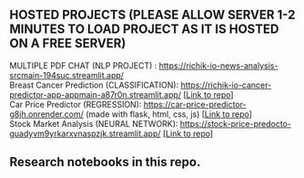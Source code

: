 ## HOSTED PROJECTS (PLEASE ALLOW SERVER 1-2 MINUTES TO LOAD PROJECT AS IT IS HOSTED ON A FREE SERVER) 
MULTIPLE PDF CHAT (NLP PROJECT) : https://richik-io-news-analysis-srcmain-194suc.streamlit.app/ <br>
Breast Cancer Prediction (CLASSIFICATION): https://richik-io-cancer-predictor-app-appmain-a87r0n.streamlit.app/ [<a href='https://github.com/richik-io/cancer-predictor-app'>Link to repo</a>]<br>
Car Price Predictor (REGRESSION): https://car-price-predictor-g8jh.onrender.com/ (made with flask, html, css, js) [<a href='https://github.com/richik-io/car-price-predictor'>Link to repo</a>]<br>
Stock Market Analysis (NEURAL NETWORK): https://stock-price-predocto-guadyvm9yrkarxvnaspzjk.streamlit.app/ [<a href='https://github.com/richik-io/stock-price-predictor'>Link to repo</a>]<br>
## Research notebooks in this repo.

